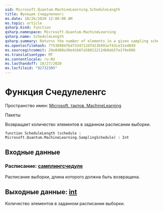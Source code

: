 ```yaml
---
uid: Microsoft.Quantum.MachineLearning.ScheduleLength
title: Функция Счедулеленгс
ms.date: 10/26/2020 12:00:00 AM
ms.topic: article
qsharp.kind: function
qsharp.namespace: Microsoft.Quantum.MachineLearning
qsharp.name: ScheduleLength
qsharp.summary: Returns the number of elements in a given sampling schedule.
ms.openlocfilehash: 77538984fbd7334712df423b991ef43ce31ed849
ms.sourcegitcommit: 29e0d88a30e4166fa580132124b0eb57e1f0e986
ms.translationtype: MT
ms.contentlocale: ru-RU
ms.lasthandoff: 10/27/2020
ms.locfileid: "92732305"
---
```

# <a name="schedulelength-function"></a>Функция Счедулеленгс

Пространство имен: [Microsoft. тактов. MachineLearning](xref:Microsoft.Quantum.MachineLearning)

Пакеты [](https://nuget.org/packages/)


Возвращает количество элементов в заданном расписании выборки.

```qsharp
function ScheduleLength (schedule : Microsoft.Quantum.MachineLearning.SamplingSchedule) : Int
```


## <a name="input"></a>Входные данные

### <a name="schedule--samplingschedule"></a>Расписание: [самплингсчедуле](xref:Microsoft.Quantum.MachineLearning.SamplingSchedule)

Расписание выборки, длина которого должна быть возвращена.



## <a name="output--int"></a>Выходные данные: [int](xref:microsoft.quantum.lang-ref.int)

Количество элементов в заданном расписании выборки.